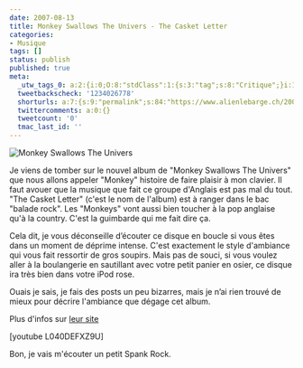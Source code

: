 ```yaml
---
date: 2007-08-13
title: Monkey Swallows The Univers - The Casket Letter
categories:
- Musique
tags: []
status: publish
published: true
meta:
  _utw_tags_0: a:2:{i:0;O:8:"stdClass":1:{s:3:"tag";s:8:"Critique";}i:1;O:8:"stdClass":1:{s:3:"tag";s:7:"Musique";}}
  tweetbackscheck: '1234026778'
  shorturls: a:7:{s:9:"permalink";s:84:"https://www.alienlebarge.ch/2007/08/13/monkey-swallows-the-univers-the-casket-letter/";s:7:"tinyurl";s:25:"https://tinyurl.com/b5s3hk";s:4:"isgd";s:17:"https://is.gd/iyCb";s:5:"bitly";s:18:"https://bit.ly/Tlvn";s:5:"snipr";s:22:"https://snipr.com/bdrps";s:5:"snurl";s:22:"https://snurl.com/bdrps";s:7:"snipurl";s:24:"https://snipurl.com/bdrps";}
  twittercomments: a:0:{}
  tweetcount: '0'
  tmac_last_id: ''
---
```

<img src="https://dlgjp9x71cipk.cloudfront.net/2007/08/monkeyswallow.png" alt="Monkey Swallows The Univers" />

Je viens de tomber sur le nouvel album de "Monkey Swallows The Univers" que nous allons appeler "Monkey" histoire de faire plaisir à mon clavier. Il faut avouer que la musique que fait ce groupe d'Anglais est pas mal du tout. "The Casket Letter" (c'est le nom de l'album) est à ranger dans le bac "balade rock". Les "Monkeys" vont aussi bien toucher à la pop anglaise qu'à la country. C'est la guimbarde qui me fait dire ça.

<!--more-->

Cela dit, je vous déconseille d’écouter ce disque en boucle si vous êtes dans un moment de déprime intense. C'est exactement le style d'ambiance qui vous fait ressortir de gros soupirs. Mais pas de souci, si vous voulez aller à la boulangerie en sautillant avec votre petit panier en osier, ce disque ira très bien dans votre iPod rose.

Ouais je sais, je fais des posts un peu bizarres, mais je n’ai rien trouvé de mieux pour décrire l'ambiance que dégage cet album.

Plus d'infos sur <a href="https://www.mstu.co.uk/" title="Le site des singes machin trucs">leur site</a>

[youtube L040DEFXZ9U]

Bon, je vais m'écouter un petit Spank Rock.
